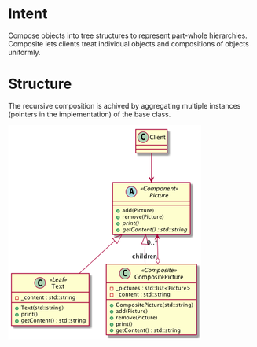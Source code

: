# Intent
Compose objects into tree structures to represent part-whole hierarchies. Composite lets clients treat individual objects and compositions of objects uniformly.

# Structure
The recursive composition is achived by aggregating multiple instances (pointers in the implementation) of the base class.

![Composite](./composite.png "Composite")

